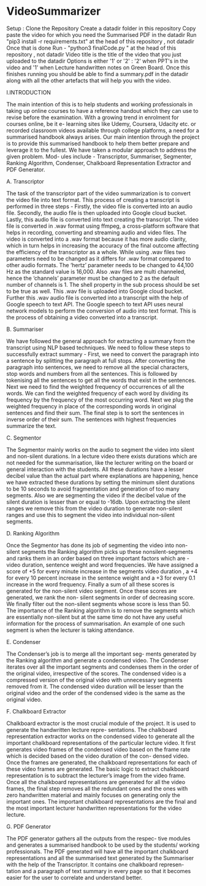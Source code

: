 # VideoSummarizer

Setup :
Clone the Repository
Create a datadir folder in this repository 
Copy paste the video for which you need the Summarised PDF in the datadir
Run "pip3 install -r requirements.txt" at the head of this repository , not datadir
Once that is done Run - "python3 finalCode.py <VideoTile> <options>" at the head of this repository , not datadir
  Video title is the title of the video that you just uploaded to the datadir
  Options is either '1' or '2' : '2' when PPT's in the video and '1' when Lecture handwritten notes on Green Board.
Once this finishes running you should be able to find a summary.pdf in the datadir along with all the other artefacts that will help you with the video.


I.INTRODUCTION

The main intention of this is to help students and working professionals in taking up online courses to have a reference handout which they can use to revise before the examination. With a growing trend in enrolment for courses online, be it e- learning sites like Udemy, Coursera, Udacity etc. or recorded classroom videos available through college platforms, a need for a summarised handbook always arises. Our main intention through the project is to provide this summarised handbook to help them better prepare and leverage it to the fullest. We have taken a modular approach to address the given problem. Mod- ules include - Transcriptor, Summariser, Segmenter, Ranking Algorithm, Condenser, Chalkboard Representation Extractor and PDF Generator.

A. Transcriptor

The task of the transcriptor part of the video summarization is to convert the video file into text format. This process of creating a transcript is performed in three steps - Firstly, the video file is converted into an audio file. Secondly, the audio file is then uploaded into Google cloud bucket. Lastly, this audio file is converted into text creating the transcript. The video file is converted in .wav format using ffmpeg, a cross-platform software that helps in recording, converting and streaming audio and video files. The video is converted into a .wav format because it has more audio clarity, which in turn helps in increasing the accuracy of the final outcome affecting the efficiency of the transcriptor as a whole. While using .wav files two parameters need to be changed as it differs for .wav format compared to other audio formats. The ‘hertz’ parameter needs to be changed to 44,100 Hz as the standard value is 16,000. Also .wav files are multi channeled, hence the ‘channels’ parameter must be changed to 2 as the default number of channels is 1. The shell property in the sub process should be set to be true as well. This .wav file is uploaded into Google cloud bucket. Further this .wav audio file is converted
into a transcript with the help of Google speech to text API. The Google speech to text API uses neural network models to perform the conversion of audio into text format. This is the process of obtaining a video converted into a transcript.

B. Summariser

We have followed the general approach for extracting a summary from the transcript using NLP based techniques. We need to follow these steps to successfully extract summary - First, we need to convert the paragraph into a sentence by splitting the paragraph at full stops. After converting the paragraph into sentences, we need to remove all the special characters, stop words and numbers from all the sentences. This is followed by tokenising all the sentences to get all the words that exist in the sentences. Next we need to find the weighted frequency of occurrences of all the words. We can find the weighted frequency of each word by dividing its frequency by the frequency of the most occurring word. Next we plug the weighted frequency in place of the corresponding words in original sentences and find their sum. The final step is to sort the sentences in inverse order of their sum. The sentences with highest frequencies summarize the text.

C. Segmentor

The Segmentor mainly works on the audio to segment the video into silent and non-silent durations. In a lecture video there exists durations which are not needed for the summarisation, like the lecturer writing on the board or general interaction with the students. All these durations have a lesser decibel value than the actual part where explanations are happening, hence we have extracted these durations by setting the minimum silent durations to be 10 seconds to avoid fragmentation and generation of too many segments. Also we are segmenting the video if the decibel value of the silent duration is lesser than or equal to -16db. Upon extracting the silent ranges we remove this from the video duration to generate non-silent ranges and use this to segment the video into individual non-silent segments.

D. Ranking Algorithm

Once the Segmentor has done its job of segmenting the video into non-silent segments the Ranking algorithm picks up these nonsilent-segments and ranks them in an order based on three important factors which are - video duration, sentence weight and word frequencies. We have assigned a score of +5 for every minute increase in the segments video duration , a +4 for every 10 percent increase in the sentence weight and a +3 for every 0.1 increase in the word frequency. Finally a sum of all these scores is generated for the non-silent video segment. Once these scores are generated, we rank the non- silent segments in order of decreasing score. We finally filter out the non-silent segments whose score is less than 50. The importance of the Ranking algorithm is to remove the segments which are essentially non-silent but at the same time do not have any useful information for the process of summarisation. An example of one such segment is when the lecturer is taking attendance.

E. Condenser

The Condenser’s job is to merge all the important seg- ments generated by the Ranking algorithm and generate a condensed video. The Condenser iterates over all the important segments and condenses them in the order of the original video, irrespective of the scores. The condensed video is a compressed version of the original video with unnecessary segments removed from it. The condensed video duration will be lesser than the original video and the order of the condensed video is the same as the original video.

F. Chalkboard Extractor

Chalkboard extractor is the most crucial module of the project. It is used to generate the handwritten lecture repre- sentations. The chalkboard representation extractor works on the condensed video to generate all the important chalkboard representations of the particular lecture video. It first generates video frames of the condensed video based on the frame rate which is decided based on the video duration of the con- densed video. Once the frames are generated, the chalkboard representations for each of these video frames are generated. The basic logic to extract chalkboard representation is to subtract the lecturer’s image from the video frame. Once all the chalkboard representations are generated for all the video frames, the final step removes all the redundant ones and the ones with zero handwritten material and mainly focuses on generating only the important ones. The important chalkboard representations are the final and the most important lecturer handwritten representations for the video lecture.

G. PDF Generator

The PDF generator gathers all the outputs from the respec- tive modules and generates a summarised handbook to be used by the students/ working professionals. The PDF generated will have all the important chalkboard representations and all the summarised text generated by the Summariser with the help of the Transcriptor. It contains one chalkboard represen- tation and a paragraph of text summary in every page so that it becomes easier for the user to correlate and understand better.
